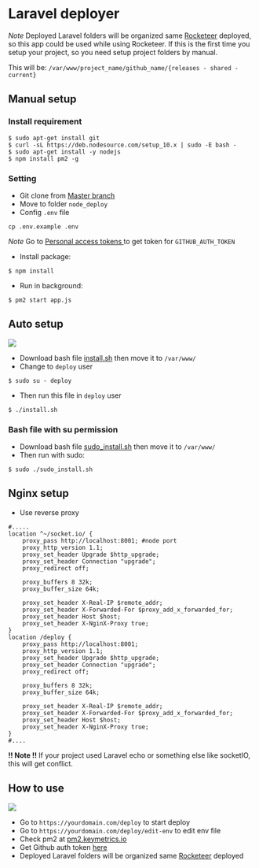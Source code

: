 # Laravel deployer
*Note* Deployed Laravel folders will be organized same [Rocketeer](http://rocketeer.autopergamene.eu/) deployed, so this app could be used while using Rocketeer. If this is the first time you setup your project, so you need setup project folders by manual.

This will be: `/var/www/project_name/github_name/{releases - shared - current}`
## Manual setup
### Install requirement
```
$ sudo apt-get install git
$ curl -sL https://deb.nodesource.com/setup_10.x | sudo -E bash -
$ sudo apt-get install -y nodejs
$ npm install pm2 -g
```
### Setting
- Git clone from [Master branch](https://github.com/thaont540/node_deploy)
- Move to folder `node_deploy`
- Config `.env` file
```
cp .env.example .env
```
*Note* Go to [Personal access tokens ](https://github.com/settings/tokens) to get token for `GITHUB_AUTH_TOKEN`
- Install package:
```
$ npm install
```
- Run in background:
```
$ pm2 start app.js
```
## Auto setup
![](https://github.com/thaont540/node_deploy/blob/master/bash.png)
- Download bash file [install.sh](https://github.com/thaont540/node_deploy/blob/master/install.sh) then move it to `/var/www/`
- Change to `deploy` user
```
$ sudo su - deploy
```
- Then run this file in `deploy` user
```
$ ./install.sh
```
### Bash file with su permission
- Download bash file [sudo_install.sh](https://github.com/thaont540/node_deploy/blob/master/sudo_install.sh) then move it to `/var/www/`
- Then run with sudo:
```
$ sudo ./sudo_install.sh
```

## Nginx setup
- Use reverse proxy
```
#.....
location ^~/socket.io/ {
    proxy_pass http://localhost:8001; #node port
    proxy_http_version 1.1;
    proxy_set_header Upgrade $http_upgrade;
    proxy_set_header Connection "upgrade";
    proxy_redirect off;

    proxy_buffers 8 32k;
    proxy_buffer_size 64k;

    proxy_set_header X-Real-IP $remote_addr;
    proxy_set_header X-Forwarded-For $proxy_add_x_forwarded_for;
    proxy_set_header Host $host;
    proxy_set_header X-NginX-Proxy true;
}
location /deploy {
    proxy_pass http://localhost:8001;
    proxy_http_version 1.1;
    proxy_set_header Upgrade $http_upgrade;
    proxy_set_header Connection "upgrade";
    proxy_redirect off;

    proxy_buffers 8 32k;
    proxy_buffer_size 64k;

    proxy_set_header X-Real-IP $remote_addr;
    proxy_set_header X-Forwarded-For $proxy_add_x_forwarded_for;
    proxy_set_header Host $host;
    proxy_set_header X-NginX-Proxy true;
}
#....
```
**!! Note !!** If your project used Laravel echo or something else like socketIO, this will get conflict.
## How to use
![](https://github.com/thaont540/node_deploy/blob/master/demo.png)
- Go to `https://yourdomain.com/deploy` to start deploy
- Go to `https://yourdomain.com/deploy/edit-env` to edit env file
- Check pm2 at [pm2.keymetrics.io](https://pm2.keymetrics.io/)
- Get Github auth token [here](https://help.github.com/en/github/authenticating-to-github/creating-a-personal-access-token-for-the-command-line)
- Deployed Laravel folders will be organized same [Rocketeer](http://rocketeer.autopergamene.eu/) deployed